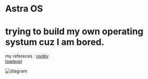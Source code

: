 # Astra OS

# trying to build my own operating systum cuz I am bored.

my refereces :
[osdev](https://wiki.osdev.org/Expanded_Main_Page)
<br />
[lowlevel](https://www.lowlevel.eu/wiki/Hauptseite)

![diagram](https://github.com/user-attachments/assets/6797f154-b5b6-49db-a090-0220ecacd18f)
